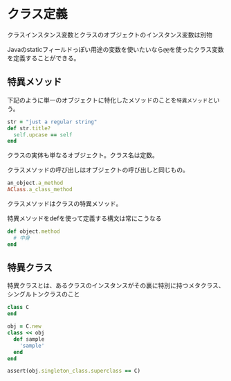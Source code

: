 # クラス定義

クラスインスタンス変数とクラスのオブジェクトのインスタンス変数は別物

Javaのstaticフィールドっぽい用途の変数を使いたいなら`@@`を使ったクラス変数を定義することができる。

## 特異メソッド

下記のように単一のオブジェクトに特化したメソッドのことを`特異メソッド`という。

```ruby
str = "just a regular string"
def str.title?
  self.upcase == self
end
```

クラスの実体も単なるオブジェクト。クラス名は定数。

クラスメソッドの呼び出しはオブジェクトの呼び出しと同じもの。

```ruby
an_object.a_method
AClass.a_class_method
```

クラスメソッドはクラスの特異メソッド。

特異メソッドをdefを使って定義する構文は常にこうなる

```ruby
def object.method
  # 中身
end
```

## 特異クラス

特異クラスとは、あるクラスのインスタンスがその裏に特別に持つメタクラス、シングルトンクラスのこと

```ruby
class C
end

obj = C.new
class << obj
  def sample
    'sample'
  end
end

assert(obj.singleton_class.superclass == C)
```